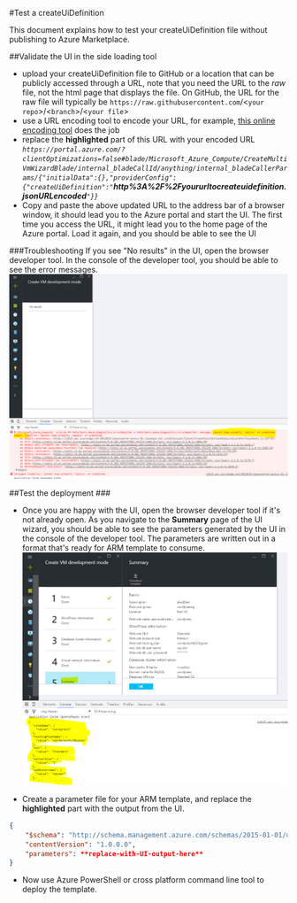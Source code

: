 #Test a createUiDefinition

This document explains how to test your createUiDefinition file without publishing to Azure Marketplace.
 
##Validate the UI in the side loading tool

- upload your createUiDefinition file to GitHub or a location that can be publicly accessed through a URL, note that you need the URL to the *raw* file, not the html page that displays the file.  On GitHub, the URL for the raw file will typically be `https://raw.githubusercontent.com`/<`your repo`\>/<`branch`\>/<`your file`\> 
- use a URL encoding tool to encode your URL, for example, [this online encoding tool](http://meyerweb.com/eric/tools/dencoder/) does the job
- replace the **highlighted** part of this URL with your encoded URL *`https://portal.azure.com/?clientOptimizations=false#blade/Microsoft_Azure_Compute/CreateMultiVmWizardBlade/internal_bladeCallId/anything/internal_bladeCallerParams/{"initialData":{},"providerConfig":{"createUiDefinition":"`<strong>http%3A%2F%2Fyoururltocreateuidefinition.jsonURLencoded</strong>`"}}`*
- Copy and paste the above updated URL to the address bar of a browser window, it should lead you to the Azure portal and start the UI. The first time you access the URL, it might lead you to the home page of the Azure portal.  Load it again, and you should be able to see the UI

###Troubleshooting
If you see "No results" in the UI, open the browser developer tool.  In the console of the developer tool, you should be able to see the error messages. 
![Alt text](/CreateUiDefinition/images/troubleshoot.PNG?raw=true "troubleshoot in developer tool") 

##Test the deployment  ###

- Once you are happy with the UI, open the browser developer tool if it's not already open.  As you navigate to the **Summary** page of the UI wizard, you should be able to see the parameters generated by the UI in the console of the developer tool.  The parameters are written out in a format that's ready for ARM template to consume.   
![Alt text](/CreateUiDefinition/images/output.PNG?raw=true "parameter output from UI") 

- Create a parameter file for your ARM template, and replace the **highlighted** part with the output from the UI. 
```json
{
    "$schema": "http://schema.management.azure.com/schemas/2015-01-01/deploymentParameters.json#",
    "contentVersion": "1.0.0.0",
    "parameters": **replace-with-UI-output-here**
}
```
- Now use Azure PowerShell or cross platform command line tool to deploy the template. 
